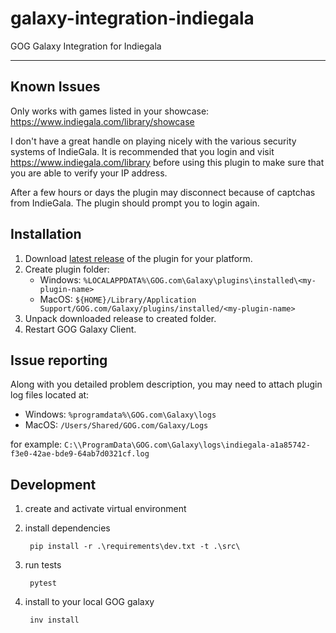 # galaxy-integration-indiegala

GOG Galaxy Integration for Indiegala

---
## Known Issues
Only works with games listed in your showcase: https://www.indiegala.com/library/showcase

I don't have a great handle on playing nicely with the various security systems of IndieGala. It is recommended that you login and visit https://www.indiegala.com/library before using this plugin to make sure that you are able to verify your IP address. 

After a few hours or days the plugin may disconnect because of captchas from IndieGala. The plugin should prompt you to login again.


## Installation
1. Download [latest release](https://github.com/burnhamup/galaxy-integration-indiegala/releases/latest) of the plugin for your platform.
2. Create plugin folder:
	- Windows: `%LOCALAPPDATA%\GOG.com\Galaxy\plugins\installed\<my-plugin-name>`
	- MacOS: `${HOME}/Library/Application Support/GOG.com/Galaxy/plugins/installed/<my-plugin-name>`
3. Unpack downloaded release to created folder.
4. Restart GOG Galaxy Client.

## Issue reporting
Along with you detailed problem description, you may need to attach plugin log files located at:
- Windows: `%programdata%\GOG.com\Galaxy\logs`
- MacOS: `/Users/Shared/GOG.com/Galaxy/Logs`

for example:
`C:\\ProgramData\GOG.com\Galaxy\logs\indiegala-a1a85742-f3e0-42ae-bde9-64ab7d0321cf.log`

## Development

1. create and activate virtual environment
2. install dependencies

        pip install -r .\requirements\dev.txt -t .\src\

3. run tests

        pytest

4. install to your local GOG galaxy

        inv install
